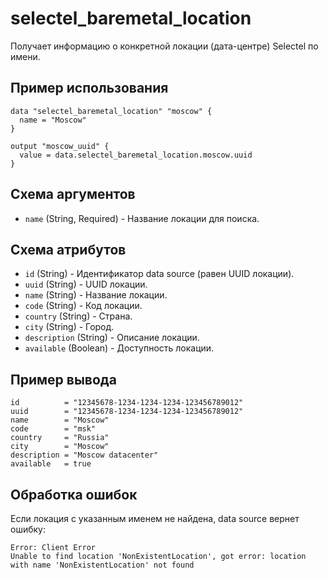 # selectel_baremetal_location

Получает информацию о конкретной локации (дата-центре) Selectel по имени.

## Пример использования

```hcl
data "selectel_baremetal_location" "moscow" {
  name = "Moscow"
}

output "moscow_uuid" {
  value = data.selectel_baremetal_location.moscow.uuid
}
```

## Схема аргументов

- `name` (String, Required) - Название локации для поиска.

## Схема атрибутов

- `id` (String) - Идентификатор data source (равен UUID локации).
- `uuid` (String) - UUID локации.
- `name` (String) - Название локации.
- `code` (String) - Код локации.
- `country` (String) - Страна.
- `city` (String) - Город.
- `description` (String) - Описание локации.
- `available` (Boolean) - Доступность локации.

## Пример вывода

```hcl
id          = "12345678-1234-1234-1234-123456789012"
uuid        = "12345678-1234-1234-1234-123456789012"
name        = "Moscow"
code        = "msk"
country     = "Russia"
city        = "Moscow"
description = "Moscow datacenter"
available   = true
```

## Обработка ошибок

Если локация с указанным именем не найдена, data source вернет ошибку:

```
Error: Client Error
Unable to find location 'NonExistentLocation', got error: location with name 'NonExistentLocation' not found
``` 